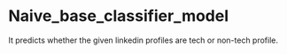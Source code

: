 # Naive_base_classifier_model
It predicts whether the given linkedin profiles are tech or non-tech profile.
